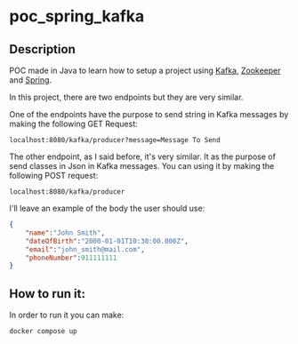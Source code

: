 
# poc_spring_kafka

## Description
POC made in Java to learn how to setup a project using [Kafka](https://kafka.apache.org/), [Zookeeper](https://zookeeper.apache.org/) and [Spring](https://spring.io/).

In this project, there are two endpoints but they are very similar.

One of the endpoints have the purpose to send string in Kafka messages by making the following GET Request:

```shell
localhost:8080/kafka/producer?message=Message To Send
```

The other endpoint, as I said before, it's very similar. It as the purpose of send classes in Json in Kafka messages.
You can using it by making the following POST request:

```shell
localhost:8080/kafka/producer
```

I'll leave an example of the body the user should use:
```json
{
    "name":"John Smith",
    "dateOfBirth":"2000-01-01T10:30:00.000Z",
    "email":"john_smith@mail.com",
    "phoneNumber":911111111
}
```

## How to run it:

In order to run it you can make:
```shell
docker compose up
```
